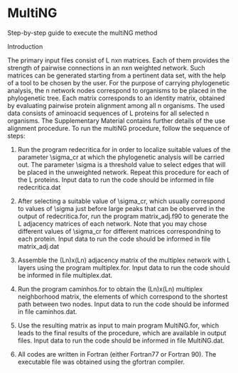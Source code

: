 # MultiNG

Step-by-step guide to execute the multiNG method

Introduction 

The primary input files consist of L nxn matrices. Each of them provides the strength of pairwise connections in an nxn weighted network. Such matrices can be generated starting from a pertinent data set, with the help of a tool to be chosen by the user. For the purpose of carrying phylogenetic analysis, the n network nodes correspond to organisms to be placed in the phylogenetic tree. Each matrix corresponds to an identity matrix, obtained by evaluating pairwise protein alignment among all n organisms. The used data consists of aminoacid sequences of L proteins for all selected n organisms. The Supplementary Material contains further details of the use alignment procedure. To run the multiNG procedure, follow the sequence of steps:


1.	Run the program redecritica.for in order to localize suitable values of the parameter \sigma_cr at which the phylogenetic analysis will be carried out. The parameter \sigma is a threshold value to select edges that will be placed in the unweighted network. Repeat this procedure for each of the L proteins. Input data to run the code should be informed in file redecritica.dat

2.	After selecting a suitable value of \sigma_cr, which usually correspond to values of \sigma just before large peaks that can be observed in the output of redecritica.for, run the program matrix_adj.f90 to generate the L adjacency matrices of each network. Note that you may chose different values of \sigma_cr for different matrices correspondning to each protein. Input data to run the code should be informed in file matrix_adj.dat

3.	Assemble the (Ln)x(Ln) adjacency matrix of the multiplex network with L layers using the program multiplex.for. Input data to run the code should be informed in file multiplex.dat.

4.	Run the program caminhos.for to obtain the (Ln)x(Ln) multiplex neighborhood matrix, the elements of which correspond to the shortest path between two nodes. Input data to run the code should be informed in file caminhos.dat.

5.	Use the resulting matrix as input to main program MultiNG.for, which leads to the final results of the procedure, which are available in output files. Input data to run the code should be informed in file MultiNG.dat.

6.	All codes are written in Fortran (either Fortran77 or Fortran 90). The executable file was obtained using the gfortran compiler.

